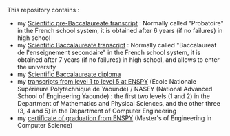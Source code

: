 This repository contains :
- my [Scientific pre-Baccalaureate transcript](Scientific_pre-Baccalaureate_transcript.pdf) : Normally called "Probatoire" in the French school system, it is obtained after 6 years (if no failures) in high school
- my [Scientific Baccalaureate transcript](Scientific_Baccalaureate_transcript.pdf) : Normally called "Baccalaureat de l'enseignement secondaire" in the French school system, it is obtained after 7 years (if no failures) in high school, and allows to enter the university
- my [Scientific Baccalaureate diploma](Scientific_Baccalaureate_diploma.pdf)
- my [transcripts from level 1 to level 5 at ENSPY](transcripts_ENSPY) (École Nationale Supérieure Polytechnique de Yaoundé) / NASEY (National Advanced School of Engineering Yaounde) : the first two levels (1 and 2) in the Department of Mathematics and Physical Sciences, and the other three (3, 4 and 5) in the Department of Computer Engineering
- my [certificate of graduation from ENSPY](certificate_of_graduation_from_ENSPY.pdf) (Master's of Engineering in Computer Science) 